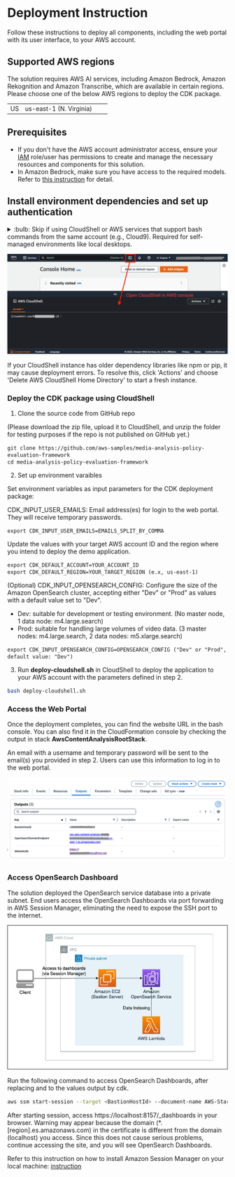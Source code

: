 # Deployment Instruction
Follow these instructions to deploy all components, including the web portal with its user interface, to your AWS account.

## Supported AWS regions
The solution requires AWS AI services, including Amazon Bedrock, Amazon Rekognition and Amazon Transcribe, which are available in certain regions. Please choose one of the below AWS regions to deploy the CDK package.

|||||
---------- | ---------- | ---------- | ---------- |
US | us-east-1 (N. Virginia) | ||

## Prerequisites

- If you don't have the AWS account administrator access, ensure your [IAM](https://aws.amazon.com/iam/) role/user has permissions to create and manage the necessary resources and components for this solution.
- In Amazon Bedrock, make sure you have access to the required models. Refer to [this instruction](https://catalog.workshops.aws/building-with-amazon-bedrock/en-US/prerequisites/bedrock-setup) for detail.

## Install environment dependencies and set up authentication

<details><summary>
:bulb: Skip if using CloudShell or AWS services that support bash commands from the same account (e.g., Cloud9). Required for self-managed environments like local desktops.
</summary>

- [ ] Install Node.js
https://nodejs.org/en/download/

- [ ] Install Python 3.8+
https://www.python.org/downloads/

- [ ] Install Git
https://github.com/git-guides/install-git

- [ ] Install Pip
```sh
python -m ensurepip --upgrade
```

- [ ] Install Python Virtual Environment
```sh
pip install virtualenv
```


- [ ] Setup the AWS CLI authentication
```sh
aws configure                                                                     
 ```                      
</details>

![Open CloudShell](static/cloudshell.png)

If your CloudShell instance has older dependency libraries like npm or pip, it may cause deployment errors. To resolve this, click 'Actions' and choose 'Delete AWS CloudShell Home Directory' to start a fresh instance.

### Deploy the CDK package using CloudShell
1. Clone the source code from GitHub repo 

(Please download the zip file, upload it to CloudShell, and unzip the folder for testing purposes if the repo is not published on GitHub yet.)
```
git clone https://github.com/aws-samples/media-analysis-policy-evaluation-framework
cd media-analysis-policy-evaluation-framework
```

2. Set up environment varaibles 

Set environment variables as input parameters for the CDK deployment package:

CDK_INPUT_USER_EMAILS: Email address(es) for login to the web portal. They will receive temporary passwords.
```
export CDK_INPUT_USER_EMAILS=EMAILS_SPLIT_BY_COMMA
```
Update the values with your target AWS account ID and the region where you intend to deploy the demo application.
```
export CDK_DEFAULT_ACCOUNT=YOUR_ACCOUNT_ID
export CDK_DEFAULT_REGION=YOUR_TARGET_REGION (e.x, us-east-1)
```
(Optional) CDK_INPUT_OPENSEARCH_CONFIG: Configure the size of the Amazon OpenSearch cluster, accepting either "Dev" or "Prod" as values with a default value set to "Dev".
- Dev: suitable for development or testing environment. (No master node, 1 data node: m4.large.search)
- Prod: suitable for handling large volumes of video data. (3 master nodes: m4.large.search, 2 data nodes: m5.xlarge.search)
```
export CDK_INPUT_OPENSEARCH_CONFIG=OPENSEARCH_CONFIG ("Dev" or "Prod", default value: "Dev")
```


3. Run **deploy-cloudshell.sh** in CloudShell to deploy the application to your AWS account with the parameters defined in step 2.
```sh
bash deploy-cloudshell.sh
```

### Access the Web Portal
Once the deployment completes, you can find the website URL in the bash console. You can also find it in the CloudFormation console by checking the output in stack **AwsContentAnalysisRootStack**.

An email with a username and temporary password will be sent to the email(s) you provided in step 2. Users can use this information to log in to the web portal.

![CloudFormation stack output](static/cloudformation-stack-output.png)

### Access OpenSearch Dashboard
The solution deployed the OpenSearch service database into a private subnet. End users access the OpenSearch Dashboards via port forwarding in AWS Session Manager, eliminating the need to expose the SSH port to the internet.

![CloudFormation stack output](static/opensearch-vpc-cdk.png)

Run the following command to access OpenSearch Dashboards, after replacing <BastionHostId> and <OpenSearchDomainEndpoint> to the values output by cdk.
```sh
aws ssm start-session --target <BastionHostId> --document-name AWS-StartPortForwardingSessionToRemoteHost --parameters '{"portNumber":["443"],"localPortNumber":["8157"], "host":["<OpenSearchDomainEndpoint>"]}'
```
After starting session, access https://localhost:8157/_dashboards in your browser. Warning may appear because the domain (*.[region].es.amazonaws.com) in the certificate is different from the domain (localhost) you access. Since this does not cause serious problems, continue accessing the site, and you will see OpenSearch Dashboards.

Refer to this instruction on how to install Amazon Session Manager on your local machine: [instruction](https://docs.aws.amazon.com/systems-manager/latest/userguide/session-manager-working-with-install-plugin.html)